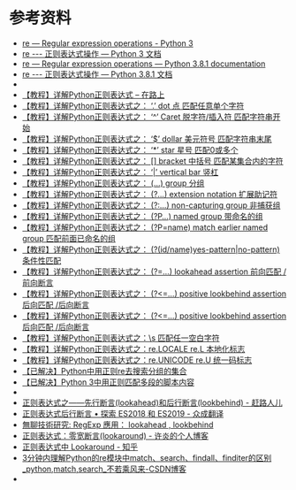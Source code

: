 # 参考资料

* [re — Regular expression operations - Python 3](https://docs.python.org/3/library/re.html#regular-expression-syntax)
* [re --- 正则表达式操作 — Python 3 文档](https://docs.python.org/zh-cn/3/library/re.html#regular-expression-syntax)
* [re — Regular expression operations — Python 3.8.1 documentation](https://docs.python.org/3/library/re.html#regular-expression-syntax)
* [re --- 正则表达式操作 — Python 3.8.1 文档](https://docs.python.org/zh-cn/3/library/re.html#regular-expression-syntax)
* 
* [【教程】详解Python正则表达式 – 在路上](https://www.crifan.com/detailed_explanation_about_python_regular_express/)
* [【教程】详解Python正则表达式之： ‘.’ dot 点 匹配任意单个字符](https://www.crifan.com/detailed_explanation_about_python_regular_express_dot_match_any_single_char)
* [【教程】详解Python正则表达式之： ‘^’ Caret 脱字符/插入符 匹配字符串开始](https://www.crifan.com/detailed_explanation_about_python_regular_express_caret_match_string_start)
* [【教程】详解Python正则表达式之： ‘$’ dollar 美元符号 匹配字符串末尾](https://www.crifan.com/detailed_explanation_about_python_regular_express_dollar_match_string_end)
* [【教程】详解Python正则表达式之： ‘*’ star 星号 匹配0或多个](https://www.crifan.com/detailed_explanation_about_python_regular_express_match_zero_or_more)
* [【教程】详解Python正则表达式之： [] bracket 中括号 匹配某集合内的字符](https://www.crifan.com/detailed_explanation_about_python_regular_express_match_a_set_of_chars)
* [【教程】详解Python正则表达式之： ‘|’ vertical bar 竖杠](https://www.crifan.com/detailed_explanation_about_python_regular_express_about_vertical_bar)
* [【教程】详解Python正则表达式之： (…) group 分组](https://www.crifan.com/detailed_explanation_about_python_regular_express_about_group/)
* [【教程】详解Python正则表达式之： (?…) extension notation 扩展助记符](https://www.crifan.com/detailed_explanation_about_python_regular_express_extension_notation)
* [【教程】详解Python正则表达式之： (?:…) non-capturing group 非捕获组](https://www.crifan.com/detailed_explanation_about_python_regular_express_non_capturing_group)
* [【教程】详解Python正则表达式之： \(?P<name>…\) named group 带命名的组](https://www.crifan.com/detailed_explanation_about_python_regular_express_named_group)
* [【教程】详解Python正则表达式之： (?P=name) match earlier named group 匹配前面已命名的组](https://www.crifan.com/detailed_explanation_about_python_regular_express_match_named_group)
* [【教程】详解Python正则表达式之： (?(id/name)yes-pattern|no-pattern) 条件性匹配](https://www.crifan.com/detailed_explanation_about_python_regular_express_yes_or_no_conditional_match)
* [【教程】详解Python正则表达式之： (?=…) lookahead assertion 前向匹配 /前向断言](https://www.crifan.com/detailed_explanation_about_python_regular_express_lookahead_assertion)
* [【教程】详解Python正则表达式之： (?<=…) positive lookbehind assertion 后向匹配 /后向断言](https://www.crifan.com/detailed_explanation_about_python_regular_express_positive_lookbehind_assertion)
* [【教程】详解Python正则表达式之： (?<=…) positive lookbehind assertion 后向匹配 /后向断言](https://www.crifan.com/detailed_explanation_about_python_regular_express_positive_lookbehind_assertion)
* [【教程】详解Python正则表达式之：\s 匹配任一空白字符](https://www.crifan.com/detailed_explanation_about_python_regular_express_match_any_whitespace_char)
* [【教程】详解Python正则表达式之：re.LOCALE re.L 本地化标志](https://www.crifan.com/detailed_explanation_about_python_regular_express_flag_re_locale_re_l)
* [【教程】详解Python正则表达式之：re.UNICODE re.U 统一码标志](https://www.crifan.com/detailed_explanation_about_python_regular_express_flag_re_unicode_re_u)
* [【已解决】Python中用正则re去搜索分组的集合](http://www.crifan.com/python_use_re_regex_to_search_group_collection)
* [【已解决】Python 3中用正则匹配多段的脚本内容](http://www.crifan.com/python_3_use_re_regex_match_multiple_part_text_content)
* 
* [正则表达式之——先行断言(lookahead)和后行断言(lookbehind) - 赶路人儿](https://blog.csdn.net/liuxiao723846/article/details/83278067)
* [正则表达式后行断言 • 探索 ES2018 和 ES2019 - 众成翻译](https://www.zcfy.cc/article/regexp-lookbehind-assertions-exploring-es2018-and-es2019)
* [無聊技術研究: RegExp 應用： lookahead , lookbehind](http://darkk6.blogspot.com/2017/03/regexp-lookahead-lookbehind.html)
* [正则表达式：零宽断言(lookaround) - 许炎的个人博客](https://blog.staynoob.cn/post/2017/01/regular-expression-lookahead-lookbehind/)
* [正则表达式中 Lookaround - 知乎](https://zhuanlan.zhihu.com/p/50789818)
* [3分钟内理解Python的re模块中match、search、findall、finditer的区别_python,match,search_不若乘风来-CSDN博客](https://blog.csdn.net/tp7309/article/details/72823258)
* 
